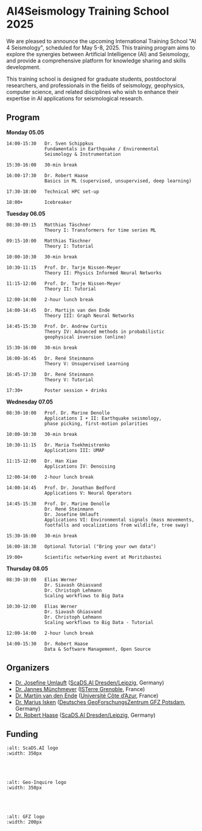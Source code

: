 # AI4Seismology Training School 2025

We are pleased to announce the upcoming International Training School "AI 4 Seismology", scheduled for May 5-8, 2025. This training program aims to explore the synergies between Artificial Intelligence (AI) and Seismology, and provide a comprehensive platform for knowledge sharing and skills development.

This training school is designed for graduate students, postdoctoral researchers, and professionals in the fields of seismology, geophysics, computer science, and related disciplines who wish to enhance their expertise in AI applications for seismological research.

## Program

**Monday 05.05**

```nocode
14:00-15:30   Dr. Sven Schippkus
              Fundamentals in Earthquake / Environmental 
              Seismology & Instrumentation

15:30-16:00   30-min break

16:00-17:30   Dr. Robert Haase
              Basics in ML (supervised, unsupervised, deep learning)

17:30-18:00   Technical HPC set-up

18:00+        Icebreaker
```

**Tuesday 06.05**

```nocode
08:30-09:15   Matthias Täschner
              Theory I: Transformers for time series ML

09:15-10:00   Matthias Täschner
              Theory I: Tutorial

10:00-10:30   30-min break

10:30-11:15   Prof. Dr. Tarje Nissen-Meyer
              Theory II: Physics Informed Neural Networks

11:15-12:00   Prof. Dr. Tarje Nissen-Meyer
              Theory II: Tutorial

12:00-14:00   2-hour lunch break

14:00-14:45   Dr. Martijn van den Ende
              Theory III: Graph Neural Networks

14:45-15:30   Prof. Dr. Andrew Curtis
              Theory IV: Advanced methods in probabilistic
              geophysical inversion (online)

15:30-16:00   30-min break

16:00-16:45   Dr. René Steinmann
              Theory V: Unsupervised Learning

16:45-17:30   Dr. René Steinmann
              Theory V: Tutorial

17:30+        Poster session + drinks
```

**Wednesday 07.05**

```nocode
08:30-10:00   Prof. Dr. Marine Denolle
              Applications I + II: Earthquake seismology,
              phase picking, first-motion polarities

10:00-10:30   30-min break

10:30-11:15   Dr. Maria Tsekhmistrenko
              Applications III: UMAP

11:15-12:00   Dr. Han Xiao
              Applications IV: Denoising

12:00-14:00   2-hour lunch break

14:00-14:45   Prof. Dr. Jonathan Bedford
              Applications V: Neural Operators

14:45-15:30   Prof. Dr. Marine Denolle
              Dr. René Steinmann
              Dr. Josefine Umlauft
              Applications VI: Environmental signals (mass movements, 
              footfalls and vocalizations from wildlife, tree sway)

15:30-16:00   30-min break

16:00-18:30   Optional Tutorial ("Bring your own data")

19:00+        Scientific networking event at Moritzbastei
```

**Thursday 08.05**
```no-code
08:30-10:00   Elias Werner
              Dr. Siavash Ghiasvand
              Dr. Christoph Lehmann
              Scaling workflows to Big Data

10:30-12:00   Elias Werner
              Dr. Siavash Ghiasvand
              Dr. Christoph Lehmann
              Scaling workflows to Big Data - Tutorial

12:00-14:00   2-hour lunch break

14:00-15:30   Dr. Robert Haase
              Data & Software Management, Open Source
```


## Organizers

- [Dr. Josefine Umlauft](https://www.uni-leipzig.de/personenprofil/mitarbeiter/dr-josefine-umlauft) ([ScaDS.AI Dresden/Leipzig](http://scads.ai/), Germany)
- [Dr. Jannes Münchmeyer](https://munchmeyer.de/) ([ISTerre Grenoble](https://www.isterre.fr/english/), France)
- [Dr. Martijn van den Ende](https://martijnvandenende.nl/) ([Université Côte d’Azur](https://univ-cotedazur.eu/), France)
- [Dr. Marius Isken](https://www.gfz.de/en/staff/marius.paul.isken) ([Deutsches GeoForschungsZentrum GFZ Potsdam](https://www.gfz.de/), Germany)
- [Dr. Robert Haase](https://haesleinhuepf.github.io/) ([ScaDS.AI Dresden/Leipzig](http://scads.ai/), Germany)

## Funding

```{image} scads_logo2.png
:alt: ScaDS.AI logo
:width: 350px
```
<br />
<br />

```{image} geoinquire_logo.jpg
:alt: Geo-Inquire logo
:width: 350px
```
<br />
<br />

```{image} gfz_logo.jpg
:alt: GFZ logo
:width: 200px
```

